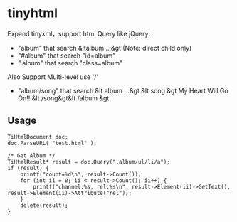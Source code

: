 tinyhtml
========

Expand tinyxml，support html
Query like jQuery:

+ "album" that search &ltalbum ...&gt  (Note: direct child only)
+ "#album" that search "id=album"
+ ".album" that search "class=album"
     
Also Support Multi-level use '/'
+ "album/song" that search &lt album ...&gt &lt song &gt My Heart Will Go On!! &lt /song&gt&lt /album &gt

Usage
--------
    TiHtmlDocument doc;
    doc.ParseURL( "test.html" );

    /* Get Album */
    TiHtmlResult* result = doc.Query(".album/ul/li/a");
    if (result) {
        printf("count=%d\n", result->Count());
        for (int ii = 0; ii < result->Count(); ii++) {
            printf("channel:%s, rel:%s\n", result->Element(ii)->GetText(),  result->Element(ii)->Attribute("rel"));
        }
        delete(result);
    }
